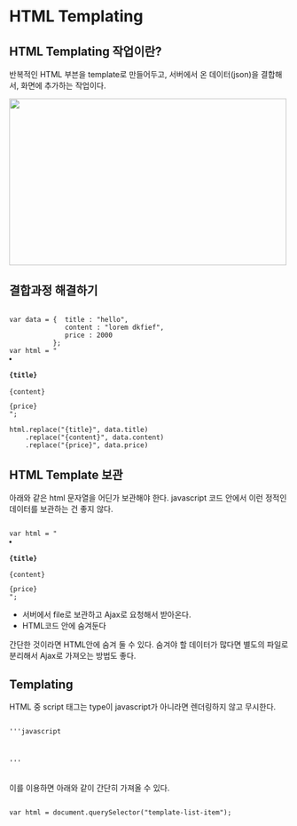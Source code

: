 HTML Templating 
======

HTML Templating 작업이란?
----
반복적인 HTML 부븐을 template로 만들어두고, 서버에서 온 데이터(json)을 결합해서, 화면에 추가하는 작업이다.

<img width=500 height=300 src="https://cphinf.pstatic.net/mooc/20180207_165/1517990489362QgF8S_PNG/3-5-4-2_about_templating.png">

결합과정 해결하기
-----
<pre><code>
var data = {  title : "hello",
              content : "lorem dkfief",
              price : 2000
           };
var html = "<li><h4>{title}</h4><p>{content}</p><div>{price}</div></li>";

html.replace("{title}", data.title)
    .replace("{content}", data.content)
    .replace("{price}", data.price)
</code></pre>

HTML Template 보관
------
아래와 같은 html 문자열을 어딘가 보관해야 한다.
javascript 코드 안에서 이런 정적인 데이터를 보관하는 건 좋지 않다.
<pre><code>
var html = "<li><h4>{title}</h4><p>{content}</p><div>{price}</div></li>";
</code></pre>

* 서버에서 file로 보관하고 Ajax로 요청해서 받아온다.
* HTML코드 안에 숨겨둔다

간단한 것이라면 HTML안에 숨겨 둘 수 있다. 
숨겨야 할 데이터가 많다면 별도의 파일로 분리해서 Ajax로 가져오는 방법도 좋다.

Templating
-------
HTML 중 script 태그는 type이 javascript가 아니라면 렌더링하지 않고 무시한다.
<pre><code>
'''javascript
<script id="template-list-item" type="text/template">
  <li>
      <h4>{title}</h4><p>{content}</p><div>{price}</div>
  </li>
</script>
'''
</code></pre>

이를 이용하면 아래와 같이 간단히 가져올 수 있다.
<pre><code>
var html = document.querySelector("template-list-item");
</code></pre>